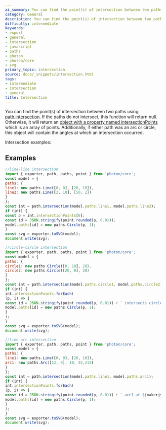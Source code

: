 ```yaml
---
ai_summary: You can find the point(s) of intersection between two paths using path.intersection.
category: General
description: You can find the point(s) of intersection between two paths using path.intersection.
difficulty: intermediate
keywords:
- export
- general
- intersection
- javascript
- paths
- photon
- photon/core
- svg
primary_topic: intersection
source: docs/_snippets/intersection.html
tags:
- intermediate
- intersection
- general
title: Intersection
---
```

You can find the point(s) of intersection between two paths using [path.intersection](/docs/api/modules/path.md#intersection).
If the paths do not intersect, this function will return null. Otherwise, it will return an [object with a property named intersectionPoints](/docs/api/interfaces/makerjs.ipathintersection.md#content) which is an array of points.
Additionally, if either path was an arc or circle, this object will contain the angles at which an intersection occurred.

Intersection examples:


## Examples

```javascript
//line-line intersection
import { exporter, path, paths, point } from 'photon/core';
const model = {
paths: {
line1: new paths.Line([0, 0], [20, 10]),
line2: new paths.Line([2, 10], [50, 2])
}
};
const int = path.intersection(model.paths.line1, model.paths.line2);
if (int) {
const p = int.intersectionPoints[0];
const id = JSON.stringify(point.rounded(p, 0.01));
model.paths[id] = new paths.Circle(p, 1);
}
const svg = exporter.toSVG(model);
document.write(svg);
```
```javascript
//circle-circle intersection
import { exporter, path, paths, point } from 'photon/core';
const model = {
paths: {
circle1: new paths.Circle([0, 10], 20),
circle2: new paths.Circle([20, 0], 20)
}
};
const int = path.intersection(model.paths.circle1, model.paths.circle2);
if (int) {
int.intersectionPoints.forEach(
(p, i) => {
const id = JSON.stringify(point.rounded(p, 0.01)) + ` intersects circle1 at ${makerjs}`.round(int.path1Angles[i], .01) + ` circle2 at ${makerjs}`.round(int.path2Angles[i], .01);
model.paths[id] = new paths.Circle(p, 1);
}
);
}
const svg = exporter.toSVG(model);
document.write(svg);
```
```javascript
//line-arc intersection
import { exporter, path, paths, point } from 'photon/core';
const model = {
paths: {
line1: new paths.Line([0, 0], [20, 10]),
arc1: new paths.Arc([12, 0], 10, 45,215)
}
};
const int = path.intersection(model.paths.line1, model.paths.arc1);
if (int) {
int.intersectionPoints.forEach(
(p, i) => {
const id = JSON.stringify(point.rounded(p, 0.01)) + ` arc1 at ${makerjs}`.round(int.path2Angles[i], .01);
model.paths[id] = new paths.Circle(p, 1);
}
);
}
const svg = exporter.toSVG(model);
document.write(svg);
```
